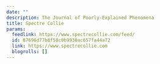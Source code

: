 ```yaml
---
date: ""
description: The Journal of Poorly-Explained Phenomena
title: Spectre Collie
params:
  feedlink: https://www.spectrecollie.com/feed/
  id: 87696d77b8f58c0b9930ac657fa44a72
  link: https://www.spectrecollie.com
  blogrolls: []
---
```


